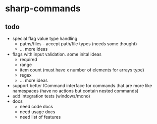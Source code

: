 # sharp-commands

## todo
* special flag value type handling
  * paths/files - accept path/file types (needs some thought)
  * ... more ideas
* flags with input validation. some inital ideas
  * required
  * range
  * item count (must have x number of elements for arrays type)
  * regex
  * ... more ideas
* support better ICommand interface for commands that are more like namespaces (have no actions but contain nested commands)
* add integration tests (windows/mono)
* docs
  * need code docs
  * need usage docs
  * need list of features

